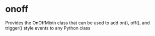 onoff
=====

Provides the OnOffMixin class that can be used to add on(), off(), and trigger() style events to any Python class
